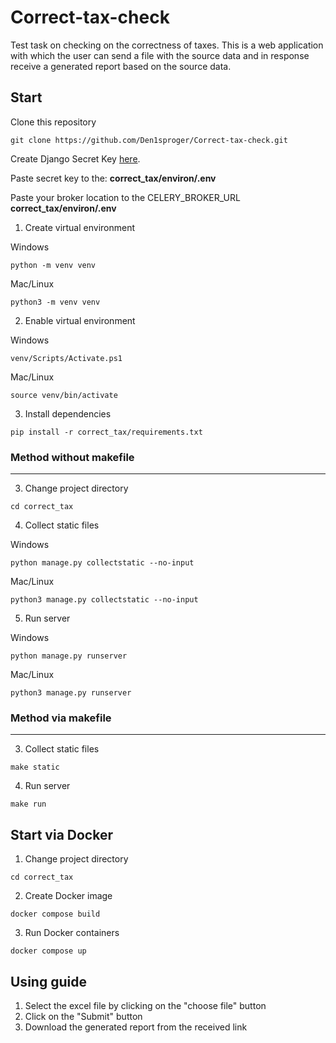 # Correct-tax-check
Test task on checking on the correctness of taxes. This is a web application with which the user can send a file with the source data and in response receive a generated report based on the source data.

## Start

Clone this repository
```
git clone https://github.com/Den1sproger/Correct-tax-check.git

```

Create Django Secret Key [here](https://djecrety.ir/).

Paste secret key to the: **correct_tax/environ/.env**

Paste your broker location to the CELERY_BROKER_URL **correct_tax/environ/.env**

1. Create virtual environment

Windows
```
python -m venv venv
```

Mac/Linux
```
python3 -m venv venv
```

2. Enable virtual environment

Windows
```
venv/Scripts/Activate.ps1
```

Mac/Linux
```
source venv/bin/activate
```

3. Install dependencies
```
pip install -r correct_tax/requirements.txt
```
### Method without makefile
***
3. Change project directory
```
cd correct_tax
```
4. Collect static files

Windows
```
python manage.py collectstatic --no-input
```
Mac/Linux
```
python3 manage.py collectstatic --no-input
```
5. Run server

Windows
```
python manage.py runserver
```
Mac/Linux
```
python3 manage.py runserver
```
### Method via makefile
***
3. Collect static files
```
make static
```
4. Run server
```
make run
```


## Start via Docker

1. Change project directory
```
cd correct_tax
```

2. Create Docker image
```
docker compose build
```

3. Run Docker containers
```
docker compose up
```


## Using guide
1. Select the excel file by clicking on the "choose file" button
2. Click on the "Submit" button
3. Download the generated report from the received link